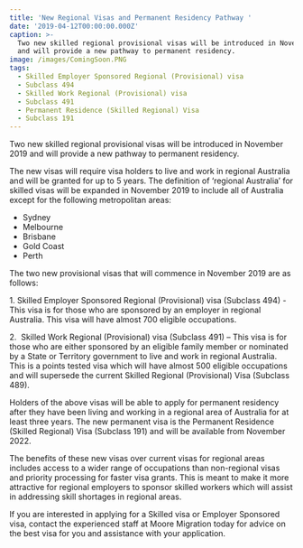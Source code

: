 ```yaml
---
title: 'New Regional Visas and Permanent Residency Pathway '
date: '2019-04-12T00:00:00.000Z'
caption: >-
  Two new skilled regional provisional visas will be introduced in November 2019
  and will provide a new pathway to permanent residency.
image: /images/ComingSoon.PNG
tags:
  - Skilled Employer Sponsored Regional (Provisional) visa
  - Subclass 494
  - Skilled Work Regional (Provisional) visa
  - Subclass 491
  - Permanent Residence (Skilled Regional) Visa
  - Subclass 191
---
```

Two new skilled regional provisional visas will be
introduced in November 2019 and will provide a new pathway to permanent
residency.

The new visas will require visa holders to live and work in regional
Australia and will be granted for up to 5 years. The definition of ‘regional
Australia’ for skilled visas will be expanded in November 2019 to include all
of Australia except for the following metropolitan areas:

* Sydney
* Melbourne
* Brisbane
* Gold Coast
* Perth     
  

The two new provisional visas that will commence in November
2019 are as follows:

1\. Skilled Employer Sponsored Regional
\(Provisional) visa (Subclass 494) - This visa is for those who are
sponsored by an employer in regional Australia. This visa will have almost 700
eligible occupations.

2\.  Skilled Work Regional (Provisional) visa (Subclass 491) – This visa is for those who are either sponsored by an eligible
family member or nominated by a State or Territory government to live and work
in regional Australia. This is a points tested visa which will have almost 500
eligible occupations and will supersede the current Skilled Regional
\(Provisional) Visa (Subclass 489).

Holders of the above visas will be able to apply for
permanent residency after they have been living and working in a regional area
of Australia for at least three years. The new permanent visa is the Permanent
Residence (Skilled Regional) Visa (Subclass 191) and will be available from
November 2022.

The benefits of these new visas over current visas for
regional areas includes access to a wider range of occupations than
non-regional visas and priority processing for faster visa grants. This is
meant to make it more attractive for regional employers to sponsor skilled
workers which will assist in addressing skill shortages in regional areas.

If you are interested in applying for a Skilled visa or
Employer Sponsored visa, contact the experienced staff at Moore Migration today
for advice on the best visa for you and assistance with your application.
